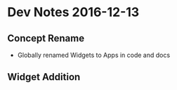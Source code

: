 # Dev Notes 2016-12-13

## Concept Rename

* Globally renamed Widgets to Apps in code and docs

## Widget Addition

